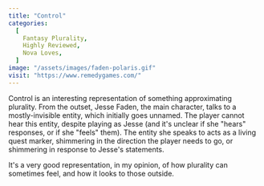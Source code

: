 ```yaml
---
title: "Control"
categories:
  [
    Fantasy Plurality,
    Highly Reviewed,
    Nova Loves,
  ]
image: "/assets/images/faden-polaris.gif"
visit: "https://www.remedygames.com/"
---
```


Control is an interesting representation of something approximating plurality. From the outset, Jesse Faden, the main character, talks to a mostly-invisible entity, which initially goes unnamed. The player cannot hear this entity, despite playing as Jesse (and it's unclear if she "hears" responses, or if she "feels" them). The entity she speaks to acts as a living quest marker, shimmering in the direction the player needs to go, or shimmering in response to Jesse's statements.

It's a very good representation, in my opinion, of how plurality can sometimes feel, and how it looks to those outside.